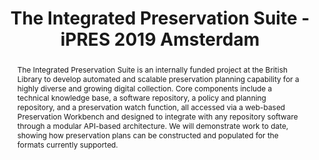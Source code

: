 ---
abstract: The Integrated Preservation Suite is an internally funded project at the
  British Library to develop automated and scalable preservation planning capability
  for a highly diverse and growing digital collection. Core components include a technical
  knowledge base, a software repository, a policy and planning repository, and a preservation
  watch function, all accessed via a web-based Preservation Workbench and designed
  to integrate with any repository software through a modular API-based architecture.
  We will demonstrate work to date, showing how preservation plans can be constructed
  and populated for the formats currently supported.
creators:
- Russo, David
- Pennock, Maureen
- May, Peter
date: null
document_url: https://services.phaidra.univie.ac.at/api/object/o:1079922/download
grand_parent: iPRES
institutions: []
keywords: []
landing_page_url: https://phaidra.univie.ac.at/o:1079922
language: eng
layout: publication
license: CC BY 4.0 International
notes_url: null
parent: iPRES 2019
presentation_url: null
size: 111170
source_name: iPRES
title: The Integrated Preservation Suite - iPRES 2019 Amsterdam
type: paper
year: 2019
---